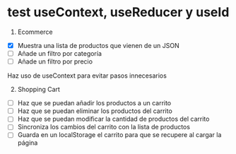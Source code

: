 # test useContext, useReducer y useId

1. Ecommerce 

- [x] Muestra una lista de productos que vienen de un JSON
- [ ] Añade un filtro por categoría
- [ ] Añade un filtro por precio

Haz uso de useContext para evitar pasos innecesarios

2. Shopping Cart

- [ ] Haz que se puedan añadir los productos a un carrito
- [ ] Haz que se puedan eliminar los productos del carrito
- [ ] Haz que se puedan modificar la cantidad de productos del carrito
- [ ] Sincroniza los cambios del carrito con la lista de productos
- [ ] Guarda en un localStorage el carrito para que se recupere al cargar la página
